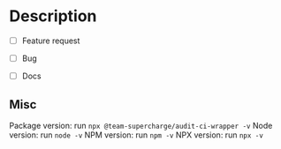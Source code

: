 # Description

* [ ] Feature request
* [ ] Bug
* [ ] Docs



## Misc

Package version: run `npx @team-supercharge/audit-ci-wrapper -v`
Node version: run `node -v`
NPM version: run `npm -v`
NPX version: run `npx -v`
